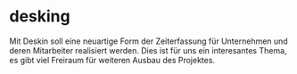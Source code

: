# desking
Mit Deskin soll eine neuartige Form der Zeiterfassung für Unternehmen und deren Mitarbeiter realisiert werden.
Dies ist für uns ein interesantes Thema, es gibt viel Freiraum für weiteren Ausbau des Projektes.
